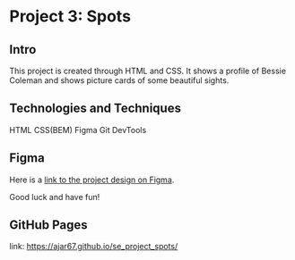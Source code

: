 # Project 3: Spots

## Intro

This project is created through HTML and CSS. It shows a profile of Bessie Coleman and shows picture cards of some beautiful sights.

## Technologies and Techniques

HTML CSS(BEM) Figma Git DevTools

## Figma

Here is a [link to the project design on Figma](https://www.figma.com/file/BBNm2bC3lj8QQMHlnqRsga/Sprint-3-Project%3A-Spots?type=design&node-id=0-1&mode=design&t=JiWpEtqxwfvfB7ba-0).

Good luck and have fun!

## GitHub Pages

link: https://ajar67.github.io/se_project_spots/
